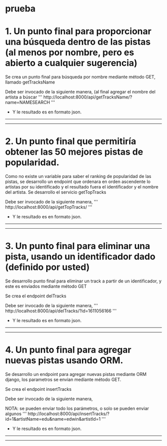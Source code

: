 # prueba

# 1. Un punto final para proporcionar una búsqueda dentro de las pistas (al menos por nombre, pero es abierto a cualquier sugerencia)

Se crea un punto final para búsqueda por nombre mediante método GET, llamado getTracksName

Debe ser invocado de la siguiente manera, (al final agregar el nombre del artista a búscar
'''
http://localhost:8000/api/getTracksName/?name=NAMESEARCH
'''

- Y le resultado es en formato json.
---

---


# 2. Un punto final que permitiría obtener las 50 mejores pistas de popularidad.

Como no existe un variable para saber el ranking  de popularidad de las pistas, se desarrollo un endpoint que ordenara en orden ascendente lo artistas por su identificado y el resultado fuera el identificador y el nombre del artista. Se desarrollo el servicio getTopTracks

Debe ser invocado de la siguiente manera, 
'''
http://localhost:8000/api/getTopTracks/
'''

- Y le resultado es en formato json.
---

---


# 3. Un punto final para eliminar una pista, usando un identificador dado (definido por usted)

Se desarrollo punto final para eliminar un track a partir de un identificador, y este es enviados mediante método GET

Se crea el endpoint delTracks

Debe ser invocado de la siguiente manera, 
'''
http://localhost:8000/api/delTracks/?id=1611056166
'''

- Y le resultado es en formato json.
---

---

# 4. Un punto final para agregar nuevas pistas usando ORM.

Se desarrollo un endpoint para agregar nuevas pistas mediante ORM django, los parametros se envian mediante método GET.

Se crea el endpoint insertTracks

Debe ser invocado de la siguiente manera, 

NOTA: se pueden enviar todo los parámetros, o solo se pueden enviar algunos
'''
http://localhost:8000/api/insertTracks/?id=1&artistName=edu&name=edwin&artistId=1
'''

- Y le resultado es en formato json.
---

---


